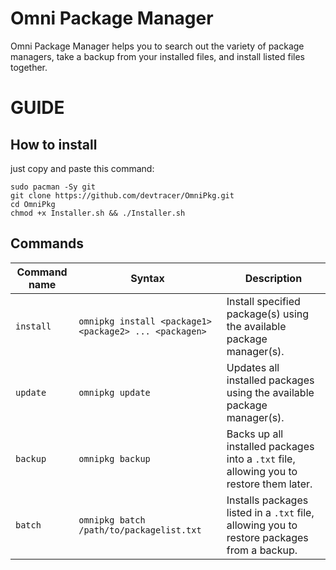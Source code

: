 # Omni Package Manager

Omni Package Manager helps you to search out the variety of package managers, take a backup from your installed files, and install listed files together.

# GUIDE

## How to install

just copy and paste this command:

```
sudo pacman -Sy git
git clone https://github.com/devtracer/OmniPkg.git
cd OmniPkg
chmod +x Installer.sh && ./Installer.sh
```

## Commands

| Command name | Syntax                                             | Description                                                               |
|--------------|----------------------------------------------------|---------------------------------------------------------------------------|
| `install`    | `omnipkg install <package1> <package2> ... <packagen>` | Install specified package(s) using the available package manager(s).      |
| `update`     | `omnipkg update`                                   | Updates all installed packages using the available package manager(s).     |
| `backup`     | `omnipkg backup`                                   | Backs up all installed packages into a `.txt` file, allowing you to restore them later. |
| `batch`      | `omnipkg batch /path/to/packagelist.txt`           | Installs packages listed in a `.txt` file, allowing you to restore packages from a backup. |          
